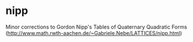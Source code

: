 # nipp
Minor corrections to Gordon Nipp's Tables of Quaternary Quadratic Forms (http://www.math.rwth-aachen.de/~Gabriele.Nebe/LATTICES/nipp.html)

